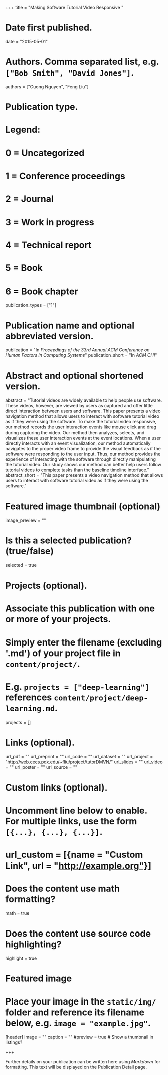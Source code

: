 +++
title = "Making Software Tutorial Video Responsive "

# Date first published.
date = "2015-05-01"

# Authors. Comma separated list, e.g. `["Bob Smith", "David Jones"]`.
authors = ["Cuong Nguyen", "Feng Liu"]

# Publication type.
# Legend:
# 0 = Uncategorized
# 1 = Conference proceedings
# 2 = Journal
# 3 = Work in progress
# 4 = Technical report
# 5 = Book
# 6 = Book chapter
publication_types = ["1"]

# Publication name and optional abbreviated version.
publication = "In *Proceedings of the 33rd Annual ACM Conference on Human Factors in Computing Systems*"
publication_short = "In *ACM CHI*"

# Abstract and optional shortened version.
abstract = "Tutorial videos are widely available to help people use software. These videos, however, are viewed by users as captured and offer little direct interaction between users and software. This paper presents a video navigation method that allows users to interact with software tutorial video as if they were using the software. To make the tutorial video responsive, our method records the user interaction events like mouse click and drag during capturing the video. Our method then analyzes, selects, and visualizes these user interaction events at the event locations. When a user directly interacts with an event visualization, our method automatically navigates to the proper video frame to provide the visual feedback as if the software were responding to the user input. Thus, our method provides the experience of interacting with the software through directly manipulating the tutorial video. Our study shows our method can better help users follow tutorial videos to complete tasks than the baseline timeline interface."
abstract_short = "This paper presents a video navigation method that allows users to interact with software tutorial video as if they were using the software."

# Featured image thumbnail (optional)
image_preview = ""

# Is this a selected publication? (true/false)
selected = true

# Projects (optional).
#   Associate this publication with one or more of your projects.
#   Simply enter the filename (excluding '.md') of your project file in `content/project/`.
#   E.g. `projects = ["deep-learning"]` references `content/project/deep-learning.md`.
projects = []

# Links (optional).
url_pdf = ""
url_preprint = ""
url_code = ""
url_dataset = ""
url_project = "http://web.cecs.pdx.edu/~fliu/project/tutorDMVN/"
url_slides = ""
url_video = ""
url_poster = ""
url_source = ""

# Custom links (optional).
#   Uncomment line below to enable. For multiple links, use the form `[{...}, {...}, {...}]`.
# url_custom = [{name = "Custom Link", url = "http://example.org"}]

# Does the content use math formatting?
math = true

# Does the content use source code highlighting?
highlight = true

# Featured image
# Place your image in the `static/img/` folder and reference its filename below, e.g. `image = "example.jpg"`.
[header]
image = ""
caption = ""
#preview = true  # Show a thumbnail in listings?

+++

Further details on your publication can be written here using *Markdown* for formatting. This text will be displayed on the Publication Detail page.